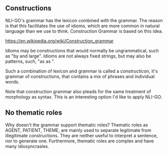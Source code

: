 ## Constructions

NLI-GO's grammar has the lexicon combined with the grammar. The reason is that this facilitates the use of idioms, which are more common in natural language than we use to think. Construction Grammar is based on this idea.

https://en.wikipedia.org/wiki/Construction_grammar

Idioms may be constructions that would normally be ungrammatical, such as "by and large".
Idioms are not always fixed strings, but may also be patterns, such, "as <AdjP> as <NP>".

Such a combination of lexicon and grammar is called a _constructicon_, it's grammar of constructions, that contains a mix of phrases and individual words.

Note that construction grammar also pleads for the same treatment of morphology as syntax. This is an interesting option I'd like to apply NLI-GO.

## No thematic roles

Why doesn't the grammar support thematic roles? Thematic roles as AGENT, PATIENT, THEME, are mainly used to separate legitimate from illegitimate constructions. They are neither useful to interpret a sentence, nor to generate one. Furthermore, thematic roles are complex and have many idiosyncrasies.
